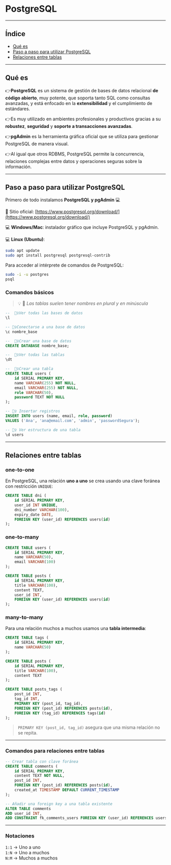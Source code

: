 # PostgreSQL
---

## Índice
- [Qué es](#qué-es)
- [Paso a paso para utilizar PostgreSQL](#paso-a-paso-para-utilizar-postgresql)
- [Relaciones entre tablas](#relaciones-entre-tablas)

---

## Qué es

👉**PostgreSQL** es un sistema de gestión de bases de datos relacional **de código abierto**, muy potente, que soporta tanto SQL como consultas avanzadas, y está enfocado en la **extensibilidad** y el cumplimiento de estándares.

👉Es muy utilizado en ambientes profesionales y productivos gracias a su **robustez**, **seguridad** y **soporte a transacciones avanzadas**.

👉**pgAdmin** es la herramienta gráfica oficial que se utiliza para gestionar PostgreSQL de manera visual.

👉Al igual que otros RDBMS, PostgreSQL permite la concurrencia, relaciones complejas entre datos y operaciones seguras sobre la información.

---

## Paso a paso para utilizar PostgreSQL

Primero de todo instalamos **PostgreSQL y pgAdmin** 💻

🔗 Sitio oficial: [https://www.postgresql.org/download/](https://www.postgresql.org/download/)

💻 **Windows/Mac**: instalador gráfico que incluye PostgreSQL y pgAdmin.

💻 **Linux (Ubuntu)**:

```bash
sudo apt update
sudo apt install postgresql postgresql-contrib
```

Para acceder al intérprete de comandos de PostgreSQL:

```bash
sudo -i -u postgres
psql
```

### Comandos básicos

> 💡 👀 *Las tablas suelen tener nombres en plural y en minúscula*

```sql
--  💁‍♀️Ver todas las bases de datos
\l

-- 💁‍♀️Conectarse a una base de datos
\c nombre_base

--  💁‍♀️Crear una base de datos
CREATE DATABASE nombre_base;

--  💁‍♀️Ver todas las tablas
\dt

--  💁‍♀️Crear una tabla
CREATE TABLE users (
    id SERIAL PRIMARY KEY,
    name VARCHAR(255) NOT NULL,
    email VARCHAR(255) NOT NULL,
    role VARCHAR(50),
    password TEXT NOT NULL
);

-- 💁‍♀️ Insertar registros
INSERT INTO users (name, email, role, password)
VALUES ('Ana', 'ana@email.com', 'admin', 'passwordSegura');

-- 💁‍♀️ Ver estructura de una tabla
\d users
```

---

## Relaciones entre tablas

### one-to-one

En PostgreSQL, una relación **uno a uno** se crea usando una clave foránea con restricción `UNIQUE`:

```sql
CREATE TABLE dni (
    id SERIAL PRIMARY KEY,
    user_id INT UNIQUE,
    dni_number VARCHAR(100),
    expiry_date DATE,
    FOREIGN KEY (user_id) REFERENCES users(id)
);
```

### one-to-many

```sql
CREATE TABLE users (
    id SERIAL PRIMARY KEY,
    name VARCHAR(50),
    email VARCHAR(100)
);
```

```sql
CREATE TABLE posts (
    id SERIAL PRIMARY KEY,
    title VARCHAR(100),
    content TEXT,
    user_id INT,
    FOREIGN KEY (user_id) REFERENCES users(id)
);
```

### many-to-many

Para una relación muchos a muchos usamos una **tabla intermedia**:

```sql
CREATE TABLE tags (
    id SERIAL PRIMARY KEY,
    name VARCHAR(50)
);
```

```sql
CREATE TABLE posts (
    id SERIAL PRIMARY KEY,
    title VARCHAR(100),
    content TEXT
);
```

```sql
CREATE TABLE posts_tags (
    post_id INT,
    tag_id INT,
    PRIMARY KEY (post_id, tag_id),
    FOREIGN KEY (post_id) REFERENCES posts(id),
    FOREIGN KEY (tag_id) REFERENCES tags(id)
);
```

> `PRIMARY KEY (post_id, tag_id)` asegura que una misma relación no se repita.

---

### Comandos para relaciones entre tablas

```sql
-- Crear tabla con clave foránea
CREATE TABLE comments (
    id SERIAL PRIMARY KEY,
    content TEXT NOT NULL,
    post_id INT,
    FOREIGN KEY (post_id) REFERENCES posts(id),
    created_at TIMESTAMP DEFAULT CURRENT_TIMESTAMP
);
```

```sql
-- Añadir una foreign key a una tabla existente
ALTER TABLE comments
ADD user_id INT,
ADD CONSTRAINT fk_comments_users FOREIGN KEY (user_id) REFERENCES users(id);
```

---

### Notaciones

`1:1` → Uno a uno  
`1:N` → Uno a muchos  
`N:M` → Muchos a muchos
